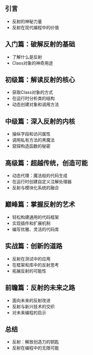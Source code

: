 ## 引言
- 反射的神秘力量
- 反射在现代编程中的价值
## 入门篇：破解反射的基础
- 了解什么是反射
- Class对象的神奇用途
## 初级篇：解读反射的核心
- 获取Class对象的方式
- 在运行时分析类的结构
- 动态创建对象和调用方法
## 中级篇：深入反射的内核
- 操纵字段和访问属性
- 调用私有方法的黑魔法
- 窥探构造函数的秘密
## 高级篇：超越传统，创造可能
- 动态代理：魔法般的代码生成
- 在运行时创建自定义注解处理器
- 反射与模块化系统的融合
## 巅峰篇：掌握反射的艺术
- 轻松构建通用的代码框架
- 实现插件和扩展机制
- 编写优雅、灵活的代码库
## 实战篇：创新的道路
- 反射在测试中的应用
- 在框架和库中的反射思考
- 拓展反射的可能性
## 前瞻篇：反射的未来之路
- 面向未来的反射改进
- 反射与新兴技术的交织
- 对未来编程的启示
## 总结
- 反射：解放创造力的钥匙
- 反射在编程中的无限可能
